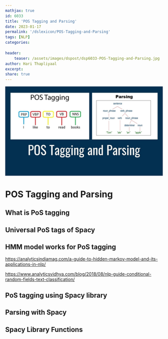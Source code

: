 ```yaml
---
mathjax: true
id: 6033
title: 'POS Tagging and Parsing'
date: 2023-01-17
permalink: '/dslexicon/POS-Tagging-and-Parsing'
tags: [NLP] 
categories: 

header:
    teaser: /assets/images/dspost/dsp6033-POS-Tagging-and-Parsing.jpg
author: Hari Thapliyaal 
excerpt:
share: true 
---
```


![POS Tagging and Parsing](/assets/images/dspost/dsp6033-POS-Tagging-and-Parsing.jpg)

# POS Tagging and Parsing

## What is PoS tagging 
## Universal PoS tags of Spacy 
## HMM model works for PoS tagging
https://analyticsindiamag.com/a-guide-to-hidden-markov-model-and-its-applications-in-nlp/

https://www.analyticsvidhya.com/blog/2018/08/nlp-guide-conditional-random-fields-text-classification/

## PoS tagging using Spacy library
## Parsing with Spacy 
## Spacy Library Functions